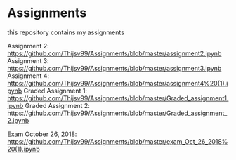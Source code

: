 # Assignments
this repository contains my assignments

Assignment 2: https://github.com/Thijsv99/Assignments/blob/master/assignment2.ipynb
Assignment 3: https://github.com/Thijsv99/Assignments/blob/master/assignment3.ipynb
Assignment 4: https://github.com/Thijsv99/Assignments/blob/master/assignment4%20(1).ipynb
Graded Assignment 1: https://github.com/Thijsv99/Assignments/blob/master/Graded_assignment1.ipynb
Graded Assignment 2: https://github.com/Thijsv99/Assignments/blob/master/Graded_assignment_2.ipynb

Exam October 26, 2018: https://github.com/Thijsv99/Assignments/blob/master/exam_Oct_26_2018%20(1).ipynb
